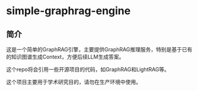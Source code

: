 # simple-graphrag-engine

## 简介
这是一个简单的GraphRAG引擎，主要提供GraphRAG推理服务，特别是基于已有的知识图谱生成Context，方便后续LLM生成答案。

这个repo将会引用一些开源项目的代码，如GraphRAG和LightRAG等。

这个项目主要用于学术研究目的，请勿在生产环境中使用。
